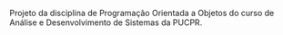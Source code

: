 Projeto da disciplina de Programação Orientada a Objetos do curso de Análise e Desenvolvimento de Sistemas da PUCPR.
